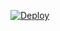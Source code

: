 [![Deploy](https://www.herokucdn.com/deploy/button.png)](https://dashboard.heroku.com/new?template=https://github.com/Todayside/xraysmore)  
